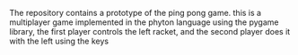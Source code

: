 The repository contains a prototype of the ping pong game. this is a multiplayer game implemented in the phyton language using the pygame library, the first player controls the left racket, and the second player does it with the left using the keys
